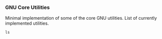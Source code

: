 ### GNU Core Utilities

Minimal implementation of some of the core GNU utilities.
List of currently implemented utilities.

`ls`

